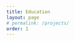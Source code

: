 ```yaml
---
title: Education
layout: page
# permalink: /projects/
order: 1
---
```


<!-- ## Software projects

Most of my software projects can be found on Github: {% include _icons/github.html username=site.github_username %}.

### academic

Academic is a [Jekyll](http://jekyllrb.com/) theme that I created for my [blog](https://sociologs.com) and for this website.

Code source available on [Github](https://github.com/gaalcaras/academic/).

### mailingListScraper

A Python tool created during my PhD, `mailingListScraper` can retrieve mailing list archives, organizing the data and metadata as a database.
It's well suited for mailing lists that contain a very big number of emails (several millions).

Code source available on [Github](https://github.com/gaalcaras/mailingListScraper/).

## Computer Skills

### Programming

| Language                               | Level        | Details                                                                              |
| --------                               | ---------    | ---------                                                                            |
| [R](http://cran.r-project.org/)        | Advanced     | Advanced knowledge of ggplot2, data.table, Shiny.                                    |
| [LaTeX](http://www.latex-project.org/) | Advanced     | [Latexmk](http://personal.psu.edu/jcc8//software/latexmk-jcc/) is my go-to compiler. |
| Python                                 | Intermediate |                                                                                      |
| JavaScript                             | Intermediate |                                                                                      |
| HTML/CSS                               | Intermediate |                                                                                      |
| PHP, SQL, Assembly, Octave             | Beginner     |                                                                                      |

### Operating Systems


| OS              | Level        | Details                                                                                                                    |
| --------        | ---------    | ---------                                                                                                                  |
| Linux           | Advanced     | [ArchLinux](https://www.archlinux.org/) on my machines, [Ubuntu 16.04](https://www.ubuntu.com/) for all my servers.        |
| macOS & Windows | Intermediate | My knowledge of these systems has faded away since I last used them on a daily basis, but I still can manage if I need to. |

### Software and tools

| Tools                               | Levels       | Details                                                                                                  |
| --------                            | ---------    | ---------                                                                                                |
| [vim](http://www.vim.org/)          | Ninja        | I am a [NeoVim](https://neovim.io/) user, with some more <3 from [tmux](https://tmux.github.io/).        |
| [bépo](http://bepo.fr/wiki/Accueil) | Advanced     | User of the ergonomic bépo layout since 2015.                                                            |
| Zotero                              | Advanced     |                                                                                                          |
| WordPress                           | Advanced     | In a previous life I dealt frequently with WordPress websites. I even created plugins and themes for it. |
| [git](https://git-scm.com/)         | Intermediate |                                                                                                          |
| [Jekyll](http://jekyllrb.com/)      | Intermediate |                                                                                                          | -->
